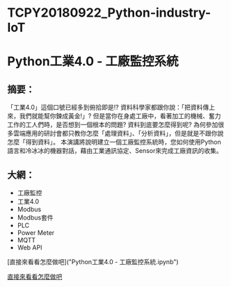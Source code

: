# TCPY20180922_Python-industry-IoT

# Python工業4.0 - 工廠監控系統

## 摘要：

「工業4.0」這個口號已經多到俯拾即是!? 資料科學家都跟你說：「把資料傳上來，我們就能幫你鍊成黃金!」? 但是當你在身處工廠中，看著加工的機械、奮力工作的工人們時，是否想到一個根本的問題? 資料到底要怎麼得到呢? 為何參加很多雲端應用的研討會都只教你怎麼「處理資料」、「分析資料」，但是就是不跟你說怎麼「得到資料」。 本演講將說明建立一個工廠監控系統時，您如何使用Python語言和冷冰冰的機器對話，藉由工業通訊協定、Sensor來完成工廠資訊的收集。

## 大網：

- 工廠監控
- 工業4.0
- Modbus
- Modbus套件
- PLC
- Power Meter
- MQTT
- Web API

[直接來看看怎麼做吧]("Python工業4.0 - 工廠監控系統.ipynb")

<a href="Python工業4.0 - 工廠監控系統.ipynb" target="_blank">直接來看看怎麼做吧</a>
